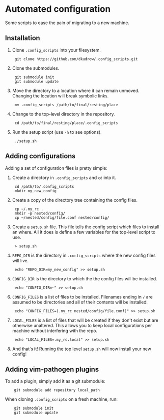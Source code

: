 # Automated configuration
Some scripts to ease the pain of migrating to a new machine.

## Installation
1. Clone `.config_scripts` into your filesystem.

		git clone https://github.com/dkudrow/.config_scripts.git

2. Clone the submodules.

		git submodule init
		git submodule update

3. Move the directory to a location where it can remain unmoved. Changing the location will break symbolic links.

		mv .config_scripts /path/to/final/resting/place

4. Change to the top-level directory in the repository.

		cd /path/to/final/resting/place/.config_scripts

5. Run the setup script (use `-h` to see options).

		./setup.sh
	
## Adding configurations
Adding a set of configuration files is pretty simple:

1. Create a directory in `.config_scripts` and `cd` into it.

		cd /path/to/.config_scripts
		mkdir my_new_config

2. Create a copy of the directory tree containing the config files.

		cp ~/.my_rc .
		mkdir -p nested/config/
		cp ~/nested/config/file.conf nested/config/
	
3. Create a `setup.sh` file. This file tells the config script which files to install an where. All it does is define a few variables for the top-level script to use.

		> setup.sh
	
4. `REPO_DIR` is the directory in `.config_scripts` where the new config files will live.

		echo "REPO_DIR=my_new_config" >> setup.sh

5. `CONFIG_DIR` is the directory to which the the config files will be installed.

		echo "CONFIG_DIR=~" >> setup.sh

6. `CONFIG_FILES` is a list of files to be installed. Filenames ending in `/` are assumed to be directories and all of their contents will be installed.

		echo "CONFIG_FILES=(.my_rc nested/config/file.conf)" >> setup.sh

7. `LOCAL_FILES` is a list of files that will be created if they don't exist but are otherwise unaltered. This allows you to keep local configurations per machine without interfering with the repo.

		echo "LOCAL_FILES=.my_rc.local" >> setup.sh
	
8. And that's it! Running the top level `setup.sh` will now install your new config!

## Adding vim-pathogen plugins
To add a plugin, simply add it as a git submodule:

		git submodule add repository local_path

When cloning `.config_scripts` on a fresh machine, run:

		git submodule init
		git submodule update
